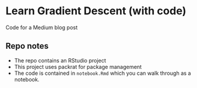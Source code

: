 # Learn Gradient Descent (with code)

Code for a Medium blog post

## Repo notes

- The repo contains an RStudio project
- This project uses packrat for package management
- The code is contained in `notebook.Rmd` which you can walk through as a notebook.
